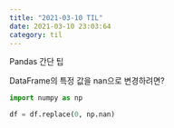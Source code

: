 ```yaml
---
title: "2021-03-10 TIL"
date: 2021-03-10 23:03:64
category: til
---
```


Pandas 간단 팁

DataFrame의 특정 값을 nan으로 변경하려면?

```py
import numpy as np

df = df.replace(0, np.nan)
```
